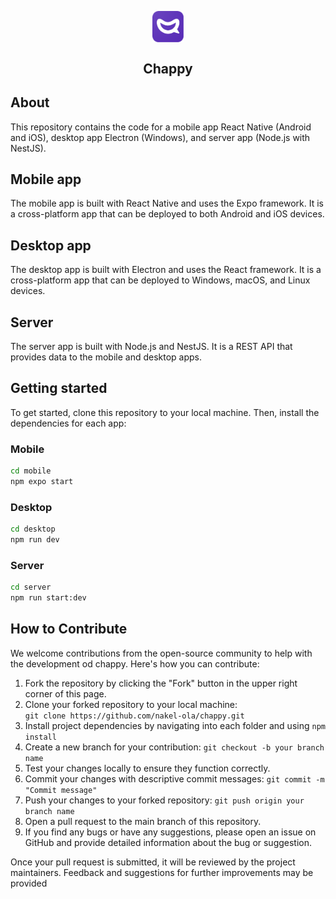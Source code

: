 <p align="center">
  <img align="center" width="10%" src="./logo.png" alt="logo"/>
  <h2 align="center">Chappy</h2>
</p>

## About

This repository contains the code for a mobile app React Native (Android and iOS), desktop app Electron (Windows), and server app (Node.js with NestJS).

## Mobile app

The mobile app is built with React Native and uses the Expo framework. It is a cross-platform app that can be deployed to both Android and iOS devices.

## Desktop app

The desktop app is built with Electron and uses the React framework. It is a cross-platform app that can be deployed to Windows, macOS, and Linux devices.

## Server

The server app is built with Node.js and NestJS. It is a REST API that provides data to the mobile and desktop apps.

## Getting started

To get started, clone this repository to your local machine. Then, install the dependencies for each app:

### Mobile

```bash
cd mobile
npm expo start
```

### Desktop

```bash
cd desktop
npm run dev
```

### Server
```bash
cd server
npm run start:dev
```

## How to Contribute

We welcome contributions from the open-source community to help with the development od chappy. Here's how you can contribute:

1. Fork the repository by clicking the "Fork" button in the upper right corner of this page.
2. Clone your forked repository to your local machine:   
`git clone https://github.com/nakel-ola/chappy.git`
1. Install project dependencies by navigating into each folder and using `npm install`
2. Create a new branch for your contribution: `git checkout -b your branch name`
3. Test your changes locally to ensure they function correctly.
4. Commit your changes with descriptive commit messages: `git commit -m "Commit message"`
5. Push your changes to your forked repository: `git push origin your branch name`
6. Open a pull request to the main branch of this repository.
7. If you find any bugs or have any suggestions, please open an issue on GitHub and provide detailed information about the bug or suggestion.

Once your pull request is submitted, it will be reviewed by the project maintainers. Feedback and suggestions for further improvements may be provided
